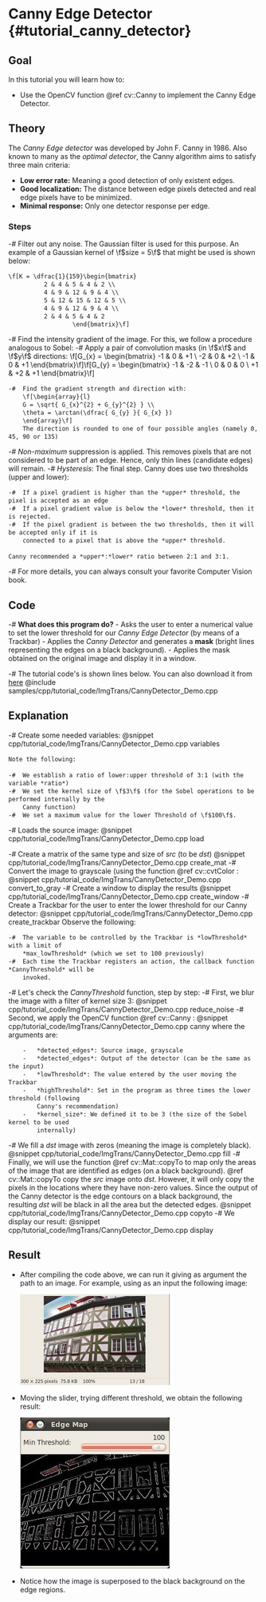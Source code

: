 Canny Edge Detector {#tutorial_canny_detector}
===================

Goal
----

In this tutorial you will learn how to:

-   Use the OpenCV function @ref cv::Canny to implement the Canny Edge Detector.

Theory
------

The *Canny Edge detector* was developed by John F. Canny in 1986. Also known to many as the
*optimal detector*, the Canny algorithm aims to satisfy three main criteria:
-   **Low error rate:** Meaning a good detection of only existent edges.
-   **Good localization:** The distance between edge pixels detected and real edge pixels have
    to be minimized.
-   **Minimal response:** Only one detector response per edge.

### Steps

-#  Filter out any noise. The Gaussian filter is used for this purpose. An example of a Gaussian
    kernel of \f$size = 5\f$ that might be used is shown below:

    \f[K = \dfrac{1}{159}\begin{bmatrix}
              2 & 4 & 5 & 4 & 2 \\
              4 & 9 & 12 & 9 & 4 \\
              5 & 12 & 15 & 12 & 5 \\
              4 & 9 & 12 & 9 & 4 \\
              2 & 4 & 5 & 4 & 2
                      \end{bmatrix}\f]

-#  Find the intensity gradient of the image. For this, we follow a procedure analogous to Sobel:
    -#  Apply a pair of convolution masks (in \f$x\f$ and \f$y\f$ directions:
        \f[G_{x} = \begin{bmatrix}
        -1 & 0 & +1  \\
        -2 & 0 & +2  \\
        -1 & 0 & +1
        \end{bmatrix}\f]\f[G_{y} = \begin{bmatrix}
        -1 & -2 & -1  \\
        0 & 0 & 0  \\
        +1 & +2 & +1
        \end{bmatrix}\f]

    -#  Find the gradient strength and direction with:
        \f[\begin{array}{l}
        G = \sqrt{ G_{x}^{2} + G_{y}^{2} } \\
        \theta = \arctan(\dfrac{ G_{y} }{ G_{x} })
        \end{array}\f]
        The direction is rounded to one of four possible angles (namely 0, 45, 90 or 135)

-#  *Non-maximum* suppression is applied. This removes pixels that are not considered to be part of
    an edge. Hence, only thin lines (candidate edges) will remain.
-#  *Hysteresis*: The final step. Canny does use two thresholds (upper and lower):

    -#  If a pixel gradient is higher than the *upper* threshold, the pixel is accepted as an edge
    -#  If a pixel gradient value is below the *lower* threshold, then it is rejected.
    -#  If the pixel gradient is between the two thresholds, then it will be accepted only if it is
        connected to a pixel that is above the *upper* threshold.

    Canny recommended a *upper*:*lower* ratio between 2:1 and 3:1.

-#  For more details, you can always consult your favorite Computer Vision book.

Code
----

-#  **What does this program do?**
    -   Asks the user to enter a numerical value to set the lower threshold for our *Canny Edge
        Detector* (by means of a Trackbar)
    -   Applies the *Canny Detector* and generates a **mask** (bright lines representing the edges
        on a black background).
    -   Applies the mask obtained on the original image and display it in a window.

-#  The tutorial code's is shown lines below. You can also download it from
    [here](https://github.com/opencv/opencv/tree/master/samples/cpp/tutorial_code/ImgTrans/CannyDetector_Demo.cpp)
    @include samples/cpp/tutorial_code/ImgTrans/CannyDetector_Demo.cpp

Explanation
-----------

-#  Create some needed variables:
    @snippet cpp/tutorial_code/ImgTrans/CannyDetector_Demo.cpp variables

    Note the following:

    -#  We establish a ratio of lower:upper threshold of 3:1 (with the variable *ratio*)
    -#  We set the kernel size of \f$3\f$ (for the Sobel operations to be performed internally by the
        Canny function)
    -#  We set a maximum value for the lower Threshold of \f$100\f$.

-#  Loads the source image:
    @snippet cpp/tutorial_code/ImgTrans/CannyDetector_Demo.cpp load

-#  Create a matrix of the same type and size of *src* (to be *dst*)
    @snippet cpp/tutorial_code/ImgTrans/CannyDetector_Demo.cpp create_mat
-#  Convert the image to grayscale (using the function @ref cv::cvtColor :
    @snippet cpp/tutorial_code/ImgTrans/CannyDetector_Demo.cpp convert_to_gray
-#  Create a window to display the results
    @snippet cpp/tutorial_code/ImgTrans/CannyDetector_Demo.cpp create_window
-#  Create a Trackbar for the user to enter the lower threshold for our Canny detector:
    @snippet cpp/tutorial_code/ImgTrans/CannyDetector_Demo.cpp create_trackbar
    Observe the following:

    -#  The variable to be controlled by the Trackbar is *lowThreshold* with a limit of
        *max_lowThreshold* (which we set to 100 previously)
    -#  Each time the Trackbar registers an action, the callback function *CannyThreshold* will be
        invoked.

-#  Let's check the *CannyThreshold* function, step by step:
    -#  First, we blur the image with a filter of kernel size 3:
        @snippet cpp/tutorial_code/ImgTrans/CannyDetector_Demo.cpp reduce_noise
    -#  Second, we apply the OpenCV function @ref cv::Canny :
        @snippet cpp/tutorial_code/ImgTrans/CannyDetector_Demo.cpp canny
        where the arguments are:

        -   *detected_edges*: Source image, grayscale
        -   *detected_edges*: Output of the detector (can be the same as the input)
        -   *lowThreshold*: The value entered by the user moving the Trackbar
        -   *highThreshold*: Set in the program as three times the lower threshold (following
            Canny's recommendation)
        -   *kernel_size*: We defined it to be 3 (the size of the Sobel kernel to be used
            internally)

-#  We fill a *dst* image with zeros (meaning the image is completely black).
    @snippet cpp/tutorial_code/ImgTrans/CannyDetector_Demo.cpp fill
-#  Finally, we will use the function @ref cv::Mat::copyTo to map only the areas of the image that are
    identified as edges (on a black background).
    @ref cv::Mat::copyTo copy the *src* image onto *dst*. However, it will only copy the pixels in the
    locations where they have non-zero values. Since the output of the Canny detector is the edge
    contours on a black background, the resulting *dst* will be black in all the area but the
    detected edges.
    @snippet cpp/tutorial_code/ImgTrans/CannyDetector_Demo.cpp copyto
-#  We display our result:
    @snippet cpp/tutorial_code/ImgTrans/CannyDetector_Demo.cpp display

Result
------

-   After compiling the code above, we can run it giving as argument the path to an image. For
    example, using as an input the following image:

    ![](images/Canny_Detector_Tutorial_Original_Image.jpg)

-   Moving the slider, trying different threshold, we obtain the following result:

    ![](images/Canny_Detector_Tutorial_Result.jpg)

-   Notice how the image is superposed to the black background on the edge regions.
